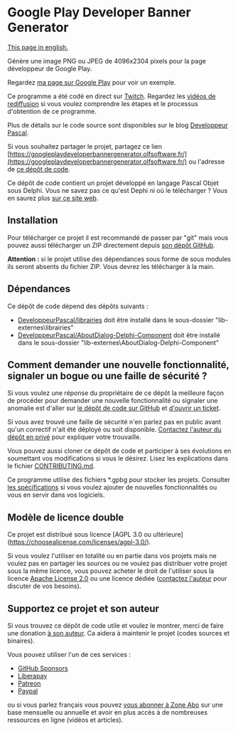 # Google Play Developer Banner Generator

[This page in english.](README.md)

Génère une image PNG ou JPEG de 4096x2304 pixels pour la page développeur de Google Play.

Regardez [ma page sur Google Play](https://play.google.com/store/apps/dev?id=8272814550297637230) pour voir un exemple.

Ce programme a été codé en direct sur [Twitch](https://twitter.com/PremartinPatric). Regardez les [vidéos de rediffusion](https://serialstreameur.fr/google-play-developer-banner-generator.html) si vous voulez comprendre les étapes et le processus d'obtention de ce programme.

Plus de détails sur le code source sont disponibles sur le blog [Developpeur Pascal](https://developpeur-pascal.fr/google-play-developer-banner-generator.html).

Si vous souhaitez partager le projet, partagez ce lien [https://googleplaydeveloperbannergenerator.olfsoftware.fr/](https://googleplaydeveloperbannergenerator.olfsoftware.fr/) ou l'adresse de [ce dépôt de code](https://github.com/DeveloppeurPascal/GooglePlayDeveloperBannerGenerator).

Ce dépôt de code contient un projet développé en langage Pascal Objet sous Delphi. Vous ne savez pas ce qu'est Dephi ni où le télécharger ? Vous en saurez plus [sur ce site web](https://delphi-resources.developpeur-pascal.fr/).

## Installation

Pour télécharger ce projet il est recommandé de passer par "git" mais vous pouvez aussi télécharger un ZIP directement depuis [son dépôt GitHub](https://github.com/DeveloppeurPascal/GooglePlayDeveloperBannerGenerator).

**Attention :** si le projet utilise des dépendances sous forme de sous modules ils seront absents du fichier ZIP. Vous devrez les télécharger à la main.

## Dépendances

Ce dépôt de code dépend des dépôts suivants :

* [DeveloppeurPascal/librairies](https://github.com/DeveloppeurPascal/librairies) doit être installé dans le sous-dossier "lib-externes\librairies"
* [DeveloppeurPascal/AboutDialog-Delphi-Component](https://github.com/DeveloppeurPascal/AboutDialog-Delphi-Component) doit être installé dans le sous-dossier  "lib-externes\AboutDialog-Delphi-Component"

## Comment demander une nouvelle fonctionnalité, signaler un bogue ou une faille de sécurité ?

Si vous voulez une réponse du propriétaire de ce dépôt la meilleure façon de procéder pour demander une nouvelle fonctionnalité ou signaler une anomalie est d'aller sur [le dépôt de code sur GitHub](https://github.com/DeveloppeurPascal/GooglePlayDeveloperBannerGenerator) et [d'ouvrir un ticket](https://github.com/DeveloppeurPascal/GooglePlayDeveloperBannerGenerator/issues).

Si vous avez trouvé une faille de sécurité n'en parlez pas en public avant qu'un correctif n'ait été déployé ou soit disponible. [Contactez l'auteur du dépôt en privé](https://developpeur-pascal.fr/nous-contacter.php) pour expliquer votre trouvaille.

Vous pouvez aussi cloner ce dépôt de code et participer à ses évolutions en soumettant vos modifications si vous le désirez. Lisez les explications dans le fichier [CONTRIBUTING.md](CONTRIBUTING.md).

Ce programme utilise des fichiers *.gpbg pour stocker les projets. Consulter [les spécifications](GPBG-File-Description.md) si vous voulez ajouter de nouvelles fonctionnalités ou vous en servir dans vos logiciels.

## Modèle de licence double

Ce projet est distribué sous licence [AGPL 3.0 ou ultérieure] (https://choosealicense.com/licenses/agpl-3.0/).

Si vous voulez l'utiliser en totalité ou en partie dans vos projets mais ne voulez pas en partager les sources ou ne voulez pas distribuer votre projet sous la même licence, vous pouvez acheter le droit de l'utiliser sous la licence [Apache License 2.0](https://choosealicense.com/licenses/apache-2.0/) ou une licence dédiée ([contactez l'auteur](https://developpeur-pascal.fr/nous-contacter.php) pour discuter de vos besoins).

## Supportez ce projet et son auteur

Si vous trouvez ce dépôt de code utile et voulez le montrer, merci de faire une donation [à son auteur](https://github.com/DeveloppeurPascal). Ca aidera à maintenir le projet (codes sources et binaires).

Vous pouvez utiliser l'un de ces services :

* [GitHub Sponsors](https://github.com/sponsors/DeveloppeurPascal)
* [Liberapay](https://liberapay.com/PatrickPremartin)
* [Patreon](https://www.patreon.com/patrickpremartin)
* [Paypal](https://www.paypal.com/paypalme/patrickpremartin)

ou si vous parlez français vous pouvez [vous abonner à Zone Abo](https://zone-abo.fr/nos-abonnements.php) sur une base mensuelle ou annuelle et avoir en plus accès à de nombreuses ressources en ligne (vidéos et articles).
